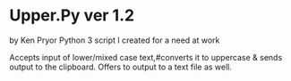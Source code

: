 # Upper.Py ver 1.2
by Ken Pryor
Python 3 script I created for a need at work

Accepts input of lower/mixed case text,#converts it to uppercase & sends output to the clipboard. Offers to output to a text file as well.
